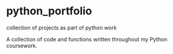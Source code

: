 # python_portfolio
collection of projects as part of python work

A collection of code and functions written throughout my Python coursework. 
